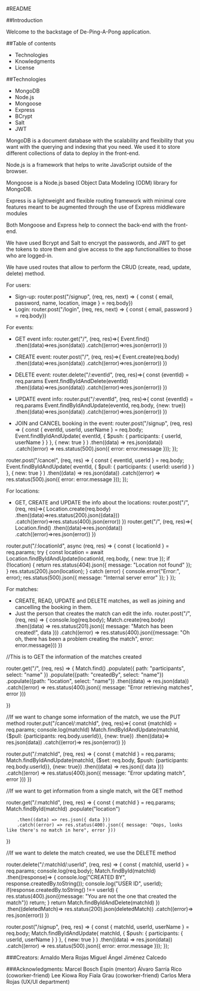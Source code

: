 #README

##Introduction

Welcome to the backstage of De-Ping-A-Pong application.

##Table of contents

- Technologies
- Knowledgments
- License

##Technologies
- MongoDB
- Node.js
- Mongoose
- Express
- BCrypt
- Salt
- JWT

MongoDB is a document database with the scalability and flexibility that you want with the querying and indexing that you need. We used it to store different collections of data to deploy in the front-end.

Node.js is a framework that helps to write JavaScript outside of the browser.

Mongoose is a Node.js based Object Data Modeling (ODM) library for MongoDB.

Express is a lightweight and flexible routing framework with minimal core features meant to be augmented through the use of Express middleware modules

Both Mongoose and Express help to connect the back-end with the front-end.

We have used Bcrypt and Salt to encrypt the passwords, and JWT to get the tokens to store them and give access to the app functionalities to those who are logged-in.

We have used routes that allow to perform the CRUD (create, read, update, delete) method.

For users:
- Sign-up: router.post("/signup", (req, res, next) => {
  const { email, password, name, location, image } = req.body})
- Login: router.post("/login", (req, res, next) => {
  const { email, password } = req.body})

For events:
- GET event info: router.get("/", (req, res)=>{
    Event.find()
    .then((data)=>res.json(data))
    .catch((error)=>res.json(error))
})
- CREATE event: router.post("/", (req, res)=>{
    Event.create(req.body)
    .then((data)=>res.json(data))
    .catch((error)=>res.json(error))
})

- DELETE event: router.delete("/:eventId", (req, res)=>{
    const {eventId} = req.params
    Event.findByIdAndDelete(eventId)
    .then((data)=>res.json(data))
    .catch((error)=>res.json(error))
})
- UPDATE event info: router.put("/:eventId", (req, res)=>{
    const {eventId} = req.params
    Event.findByIdAndUpdate(eventId, req.body, {new: true})
    .then((data)=>res.json(data))
    .catch((error)=>res.json(error))
})
- JOIN and CANCEL booking in the event: router.post("/signup", (req, res) => {
    const { eventId, userId, userName } = req.body;
    Event.findByIdAndUpdate(
        eventId,
        { $push: { participants: { userId, userName } } },
        { new: true }
    )
        .then((data) => res.json(data))
        .catch((error) => res.status(500).json({ error: error.message }));
});

router.post("/cancel", (req, res) => {
    const { eventId, userId } = req.body;
    Event.findByIdAndUpdate(
        eventId,
        { $pull: { participants: { userId: userId } } },
        { new: true }
    )
        .then((data) => res.json(data))
        .catch((error) => res.status(500).json({ error: error.message }));
});

For locations:

- GET, CREATE and UPDATE the info about the locations:
router.post("/", (req, res)=>{
    Location.create(req.body)
    .then((data)=>res.status(200).json({data}))
    .catch((error)=>res.status(400).json(error))
})
router.get("/", (req, res)=>{
    Location.find()
    .then((data)=>res.json(data))
    .catch((error)=>res.json(error))
})


router.put("/:locationId", async (req, res) => {
    const { locationId } = req.params;
    try {
        const location = await Location.findByIdAndUpdate(locationId, req.body, { new: true });
        if (!location) {
            return res.status(404).json({ message: "Location not found" });
        }
        res.status(200).json(location);
    } catch (error) {
        console.error("Error:", error);
        res.status(500).json({ message: "Internal server error" });
    }
});

For matches:

- CREATE, READ, UPDATE and DELETE matches, as well as joining and cancelling the booking in them.
- Just the person that creates the match can edit the info.
 router.post("/", (req, res) => {
    console.log(req.body);
    Match.create(req.body)
        .then((data) => res.status(201).json({ message: "Match has been created!", data }))
        .catch((error) => res.status(400).json({message: "Oh oh, there has been a problem creating the match", error: error.message}))
})

//This is to GET the information of the matches created

router.get("/", (req, res) => {
    Match.find()
        .populate({ path: "participants", select: "name" })
        .populate({path: "createdBy", select: "name"})
        .populate({path: "location", select: "name"})
        .then((data) => res.json(data))
        .catch((error) => res.status(400).json({ message: "Error retrieving matches", error }))

})

//If we want to change some information of the match, we use the PUT method
router.put("/cancel/:matchId", (req, res)=>{
    const {matchId} = req.params;
    console.log(matchId)
    Match.findByIdAndUpdate(matchId, {$pull: {participants: req.body.userId}}, {new: true})
    .then((data)=> res.json(data))
    .catch((error)=> res.json(error))
})




router.put("/:matchId", (req, res) => {
    const { matchId } = req.params;
    Match.findByIdAndUpdate(matchId, {$set: req.body, $push: {participants: req.body.userId}}, {new: true})
        .then((data) => res.json({ data }))
        .catch((error) => res.status(400).json({ message: "Error updating match", error }))
})

//If we want to get information from a single match, wit the GET method

router.get("/:matchId", (req, res) => {
    const { matchId } = req.params;
    Match.findById(matchId)
        .populate("location")

        .then((data) => res.json({ data }))
        .catch((error) => res.status(400).json({ message: "Oops, looks like there's no match in here", error }))

})

//If we want to delete the match created, we use the DELETE method

router.delete("/:matchId/:userId", (req, res) => {
    const { matchId, userId } = req.params;
    console.log(req.body);
    Match.findById(matchId)
    .then((response)=> {
        console.log("CREATED BY", response.createdBy.toString());
        console.log("USER ID", userId);
        if(response.createdBy.toString() !== userId) {
            res.status(400).json({message: "You are not the one that created the match"})
            return;
        }
        return Match.findByIdAndDelete(matchId)
    })
    .then((deletedMatch)=> res.status(200).json(deletedMatch))
    .catch((error)=> res.json(error))
})


router.post("/signup", (req, res) => {
    const { matchId, userId, userName } = req.body;
    Match.findByIdAndUpdate(
        matchId,
        { $push: { participants: { userId, userName } } },
        { new: true }
    )
        .then((data) => res.json(data))
        .catch((error) => res.status(500).json({ error: error.message }));
});

###Creators:
Arnaldo Mera Rojas
Miguel Ángel Jiménez Calcedo

###Acknowledgments:
Marcel Bosch Espín (mentor)
Álvaro Sarría Rico (coworker-friend)
Lee Kiowa Roy Fiala Grau (coworker-friend)
Carlos Mera Rojas (UX/UI department)


 